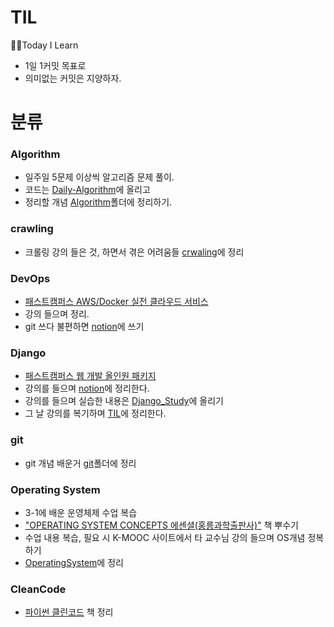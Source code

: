 # TIL
🏃‍♂️Today I Learn
- 1일 1커밋 목표로
- 의미없는 커밋은 지양하자.

# 분류
### Algorithm
- 일주일 5문제 이상씩 알고리즘 문제 풀이.
- 코드는 [Daily-Algorithm](https://github.com/youngDaLee/Daily-Algorithm)에 올리고
- 정리할 개념 [Algorithm](./Algorithm)폴더에 정리하기.

### crawling
- 크롤링 강의 들은 것, 하면서 겪은 어려움들 [crwaling](./crawling)에 정리

### DevOps
- [패스트캠퍼스 AWS/Docker 실전 클라우드 서비스](https://www.fastcampus.co.kr/dev_online_devops?utm_source=naver&amp%3Butm_medium=blog&amp%3Butm_campaign=dev_online_devops&amp%3Butm_content=organic_challenge)
- 강의 들으며 정리.
- git 쓰다 불편하면 [notion](https://www.notion.so/AWS-Docker-883e3a5886a449fcbcbd069c81366f8e)에 쓰기
### Django
- [패스트캠퍼스 웹 개발 올인원 패키지](https://www.fastcampus.co.kr/dev_online_pyweb)
- 강의를 들으며 [notion](https://www.notion.so/Django-efbccbcff85f4d1bb0d32299cdb49ca4)에 정리한다.
- 강의를 들으며 실습한 내용은 [Django_Study](https://github.com/youngDaLee/Django_Study)에 올리기
- 그 날 강의를 복기하며 [TIL](./Django)에 정리한다.   
     
### git
- git 개념 배운거 [git](./git)폴더에 정리

### Operating System
- 3-1에 배운 운영체제 수업 복습
- ["OPERATING SYSTEM CONCEPTS 에센셜(홍릉과학출판사)"](http://www.hongpub.co.kr/shop/item.php?it_id=20181204081002) 책 뿌수기
- 수업 내용 복습, 필요 시 K-MOOC 사이트에서 타 교수님 강의 들으며 OS개념 정복하기
- [OperatingSystem](./OperatingSystem)에 정리

### CleanCode
- [파이썬 클린코드](http://www.yes24.com/Product/Goods/69064790) 책 정리